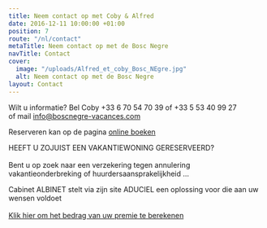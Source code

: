 ```yaml
---
title: Neem contact op met Coby & Alfred
date: 2016-12-11 10:00:00 +01:00
position: 7
route: "/nl/contact"
metaTitle: Neem contact op met de Bosc Negre
navTitle: Contact
cover:
  image: "/uploads/Alfred_et_coby_Bosc_NEgre.jpg"
  alt: Neem contact op met de Bosc Negre
layout: Contact
---
```


Wilt u informatie? Bel Coby \+33 6 70 54 70 39 of \+33 5 53 40 99 27\
of mail <a href="mailto:info@boscnegre-vacances.com" target="_blank" rel="nofollow noopener noreferrer">info@boscnegre-vacances.com</a>

Reserveren kan op de pagina <a href="https://bookingpremium.secureholiday.net/nl/14230" target="_blank" rel="nofollow noopener noreferrer">online boeken</a>

HEEFT U ZOJUIST EEN VAKANTIEWONING GERESERVEERD?\
\
Bent u op zoek naar een verzekering tegen annulering vakantieonderbreking of huurdersaansprakelijkheid ...

Cabinet ALBINET stelt via zijn site ADUCIEL een oplossing voor die aan uw wensen voldoet \
\
<a href="http://www.aduciel.fr/Particuliers/Vacances/adar-assurance-annulation-partenaires.aspx?lang=nl&id=641500" target="_blank" rel="nofollow noopener noreferrer">Klik hier om het bedrag van uw premie te berekenen</a>

